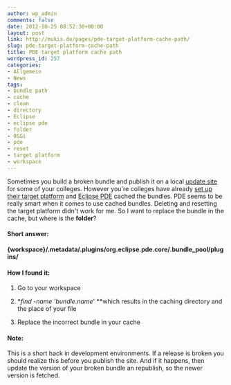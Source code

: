 ```yaml
---
author: wp_admin
comments: false
date: 2012-10-25 08:52:30+00:00
layout: post
link: http://mukis.de/pages/pde-target-platform-cache-path/
slug: pde-target-platform-cache-path
title: PDE target platform cache path
wordpress_id: 257
categories:
- Allgemein
- News
tags:
- bundle path
- cache
- clean
- directory
- Eclipse
- eclipse pde
- folder
- OSGi
- pde
- reset
- target platform
- workspace
---
```


Sometimes you build a broken bundle and publish it on a local [update site](http://www.vogella.com/articles/EclipseTycho/article.html) for some of your colleges. However you're colleges have already [set up their target platform](http://www.vogella.com/articles/EclipseTargetPlatform/article.html) and [Eclipse PDE](http://www.eclipse.org/pde/) cached the bundles. PDE seems to be really smart when it comes to use cached bundles. Deleting and resetting the target platform didn't work for me. So I want to replace the bundle in the cache, but where is the **folder**?


#### Short answer:


**{workspace}/.metadata/.plugins/org.eclipse.pde.core/.bundle_pool/plugins/**


#### How I found it:





	
  1. Go to your workspace

	
  2. **find -name 'bundle.name*' **which results in the caching directory and the place of your file

	
  3. Replace the incorrect bundle in your cache




#### Note:


This is a short hack in development environments. If a release is broken you should realize this before you publish the site. And if it happens, then update the version of your broken bundle an republish, so the newer version is fetched.
